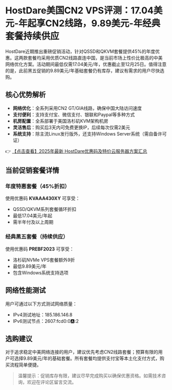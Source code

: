 # HostDare美国CN2 VPS评测：17.04美元-年起享CN2线路，9.89美元-年经典套餐持续供应

HostDare近期推出重磅促销活动，针对QSSD和QKVM套餐提供45%的年度优惠。这两款套餐均采用优质CN2线路直连中国，是当前市场上性价比极高的中美网络优化方案。活动期间最低仅需17.04美元/年，优惠截止至12月25日。值得注意的是，此前黑五促销的9.89美元/年基础套餐仍有库存，建议有需求的用户尽快选购。

## 核心优势解析

- **网络优化**：全系列采用CN2 GT/GIA线路，确保中国大陆访问速度
- **支付便利**：支持支付宝、微信支付、银联和Paypal等多种方式
- **机房配置**：全系部署于美国洛杉矶KVM架构机房
- **灵活售后**：购买后3天内可免费更换IP，后续每次仅需2美元
- **系统支持**：除主流Linux发行版外，还支持Windows Server系统（需自备许可证）

👉 [【点击查看】2025年最新 HostDare优惠码及特价云服务器方案汇总](https://bit.ly/hostdare)

## 当前促销套餐详情

### 年度特惠套餐（45%折扣）
使用优惠码 **KVAAA430XY** 可享受：
- QSSD/QKVM系列套餐循环折扣
- 最低17.04美元/年起
- 需半年付及以上周期

### 经典黑五套餐（持续供应）
使用优惠码 **PREBF2023** 可享受：
- 洛杉矶NVMe VPS套餐额外9折
- 最低9.89美元/年
- 包含Windows系统支持选项

## 网络性能测试
用户可通过以下方式测试网络质量：
- IPv4测试地址：185.186.146.8
- IPv6测试节点：2607:fcd0:0:a::2

## 选购建议
对于追求稳定中美网络连接的用户，建议优先考虑CN2线路套餐；预算有限的用户可选择9.89美元/年的基础套餐。所有套餐均提供支付宝等本土化支付方式，购买流程简单便捷。

> 温馨提示：促销库存有限，建议尽早完成购买以确保优惠资格。如需技术咨询，欢迎在评论区留言交流。